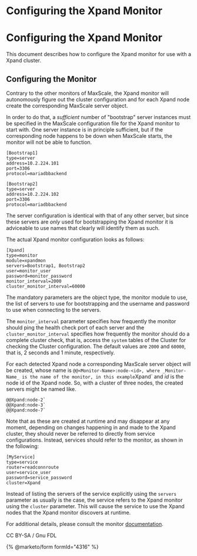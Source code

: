 
# Configuring the Xpand Monitor

# Configuring the Xpand Monitor


This document describes how to configure the Xpand monitor for use
with a Xpand cluster.


## Configuring the Monitor


Contrary to the other monitors of MaxScale, the Xpand monitor will
autonomously figure out the cluster configuration and for each Xpand
node create the corresponding MaxScale server object.


In order to do that, a *sufficient* number of "bootstrap" server instances
must be specified in the MaxScale configuration file for the Xpand
monitor to start with. One server instance is in principle sufficient, but
if the corresponding node happens to be down when MaxScale starts, the
monitor will not be able to function.



```
[Bootstrap1]
type=server
address=10.2.224.101
port=3306
protocol=mariadbbackend

[Bootstrap2]
type=server
address=10.2.224.102
port=3306
protocol=mariadbbackend
```



The server configuration is identical with that of any other server, but since
these servers are *only* used for bootstrapping the Xpand monitor it is
adviceable to use names that clearly will identify them as such.


The actual Xpand monitor configuration looks as follows:



```
[Xpand]
type=monitor
module=xpandmon
servers=Bootstrap1, Bootstrap2
user=monitor_user
password=monitor_password
monitor_interval=2000
cluster_monitor_interval=60000
```



The mandatory parameters are the object type, the monitor module to use, the
list of servers to use for bootstrapping and the username and password to use
when connecting to the servers.


The `monitor_interval` parameter specifies how frequently the monitor should
ping the health check port of each server and the `cluster_monitor_interval`
specifies how frequently the monitor should do a complete cluster check, that
is, access the `system` tables of the Cluster for checking the Cluster
configuration. The default values are `2000` and `60000`, that is, 2 seconds
and 1 minute, respectively.


For each detected Xpand node a corresponding MaxScale server object will be
created, whose name is `@@<Monitor-Name>:node-<id>, where _Monitor-Name_
is the name of the monitor, in this example`Xpand` and *id* is the node id
of the Xpand node. So, with a cluster of three nodes, the created servers
might be named like.



```
@@Xpand:node-2`
@@Xpand:node-3`
@@Xpand:node-7`
```



Note that as these are created at runtime and may disappear at any moment,
depending on changes happening in and made to the Xpand cluster, they
should never be referred to directly from service configurations. Instead,
services should refer to the monitor, as shown in the following:



```
[MyService]
type=service
router=readconnroute
user=service_user
password=service_password
cluster=Xpand
```



Instead of listing the servers of the service explicitly using the `servers`
parameter as usually is the case, the service refers to the Xpand monitor
using the `cluster` parameter. This will cause the service to use the Xpand
nodes that the Xpand monitor discovers at runtime.


For additional details, please consult the monitor
[documentation](../maxscale-24-monitors/mariadb-maxscale-24-xpand-monitor.md).


CC BY-SA / Gnu FDL


{% @marketo/form formId="4316" %}
